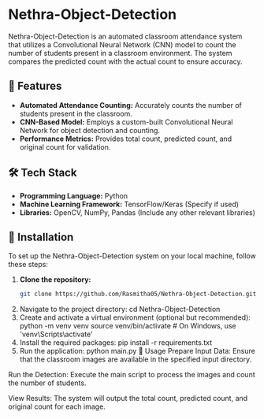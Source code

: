 # Nethra-Object-Detection

Nethra-Object-Detection is an automated classroom attendance system that utilizes a Convolutional Neural Network (CNN) model to count the number of students present in a classroom environment. The system compares the predicted count with the actual count to ensure accuracy.

## 🌟 Features

- **Automated Attendance Counting:** Accurately counts the number of students present in the classroom.
- **CNN-Based Model:** Employs a custom-built Convolutional Neural Network for object detection and counting.
- **Performance Metrics:** Provides total count, predicted count, and original count for validation.

## 🛠️ Tech Stack

- **Programming Language:** Python
- **Machine Learning Framework:** TensorFlow/Keras (Specify if used)
- **Libraries:** OpenCV, NumPy, Pandas (Include any other relevant libraries)

## 🚀 Installation

To set up the Nethra-Object-Detection system on your local machine, follow these steps:

1. **Clone the repository:**
   ```bash
   git clone https://github.com/Rasmitha05/Nethra-Object-Detection.git
2. Navigate to the project directory:
   cd Nethra-Object-Detection
3. Create and activate a virtual environment (optional but recommended):
   python -m venv venv
   source venv/bin/activate  # On Windows, use 'venv\Scripts\activate'
5. Install the required packages:
   pip install -r requirements.txt
6. Run the application:
   python main.py
📌 Usage
Prepare Input Data: Ensure that the classroom images are available in the specified input directory.

Run the Detection: Execute the main script to process the images and count the number of students.

View Results: The system will output the total count, predicted count, and original count for each image.
